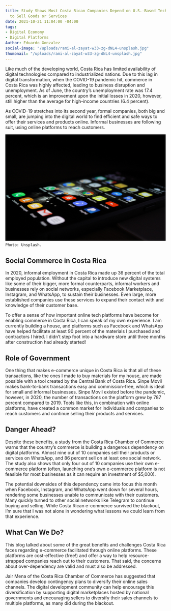 ```yaml
---
title: Study Shows Most Costa Rican Companies Depend on U.S.-Based Tech Platforms
  to Sell Goods or Services
date: 2021-10-21 11:04:00 -04:00
tags:
- Digital Economy
- Digital Platforms
Author: Eduardo Gonzalez
social-image: "/uploads/rami-al-zayat-w33-zg-dNL4-unsplash.jpg"
thumbnail: "/uploads/rami-al-zayat-w33-zg-dNL4-unsplash.jpg"
---
```


Like much of the developing world, Costa Rica has limited availability of digital technologies compared to industrialized nations. Due to this lag in digital transformation, when the COVID-19 pandemic hit, commerce in Costa Rica was highly affected, leading to business disruption and unemployment. As of June, the country’s unemployment rate was 17.4 percent, which is an improvement upon the initial losses in 2020, however, still higher than the average for high-income countries (6.4 percent).

As COVID-19 stretches into its second year, formal companies, both big and small, are jumping into the digital world to find efficient and safe ways to offer their services and products online. Informal businesses are following suit, using online platforms to reach customers.

![rami-al-zayat-w33-zg-dNL4-unsplash.jpg](/uploads/rami-al-zayat-w33-zg-dNL4-unsplash.jpg)`Photo: Unsplash.`

<!--more-->

## Social Commerce in Costa Rica

In 2020, informal employment in Costa Rica made up 36 percent of the total employed population. Without the capital to introduce new digital systems like some of their bigger, more formal counterparts, informal workers and businesses rely on social networks, especially Facebook Marketplace, Instagram, and WhatsApp, to sustain their businesses. Even large, more established companies use these services to expand their contact with and knowledge of their customer base.

To offer a sense of how important online tech platforms have become for enabling commerce in Costa Rica, I can speak of my own experience. I am currently building a house, and platforms such as Facebook and WhatsApp have helped facilitate at least 90 percent of the materials I purchased and contractors I hired. I didn’t step foot into a hardware store until three months after construction had already started!

## Role of Government

One thing that makes e-commerce unique in Costa Rica is that all of these transactions, like the ones I made to buy materials for my house, are made possible with a tool created by the Central Bank of Costa Rica. Sinpe Movil makes bank-to-bank transactions easy and commission-free, which is ideal for small and informal businesses. Sinpe Movil existed before the pandemic, however, in 2020, the number of transactions on the platform grew by 787 percent compared to 2019. Tools like this, in combination with online platforms, have created a common market for individuals and companies to reach customers and continue selling their products and services.

## Danger Ahead?

Despite these benefits, a study from the Costa Rica Chamber of Commerce warns that the country’s commerce is building a dangerous dependency on digital platforms. Almost nine out of 10 companies sell their products or services on WhatsApp, and 86 percent sell on at least one social network. The study also shows that only four out of 10 companies use their own e-commerce platform (often, launching one’s own e-commerce platform is not feasible for most businesses as it can require an investment of $5,000).

The potential downsides of this dependency came into focus this month when Facebook, Instagram, and WhatsApp went down for several hours, rendering some businesses unable to communicate with their customers. Many quickly turned to other social networks like Telegram to continue buying and selling. While Costa Rican e-commerce survived the blackout, I’m sure that I was not alone in wondering what lessons we could learn from that experience. 

## What Can We Do?

This blog talked about some of the great benefits and challenges Costa Rica faces regarding e-commerce facilitated through online platforms. These platforms are cost-effective (free!) and offer a way to help resource-strapped companies reach out to their customers. That said, the concerns about over-dependency are valid and must also be addressed. 

Jair Mena of the Costa Rica Chamber of Commerce has suggested that companies develop contingency plans to diversify their online sales channels. The digital development community can help encourage this diversification by supporting digital marketplaces hosted by national governments and encouraging sellers to diversify their sales channels to multiple platforms, as many did during the blackout.